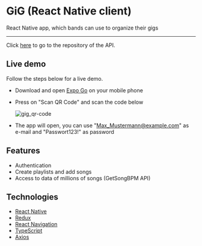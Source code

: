 # GiG (React Native client)

React Native app, which bands can use to organize their gigs

---

Click [here](https://github.com/SimonEhleringer/GigApi) to go to the repository of the API.

## Live demo

Follow the steps below for a live demo.

- Download and open [Expo Go](https://expo.dev/client) on your mobile phone
- Press on "Scan QR Code" and scan the code below

  ![gig_qr-code](https://user-images.githubusercontent.com/72859064/129714173-c93b6a4a-edcf-4467-a276-3f210efc58d5.png)

- The app will open, you can use "Max_Mustermann@example.com" as e-mail and "Passwort123!" as password

## Features

- Authentication
- Create playlists and add songs
- Access to data of millions of songs (GetSongBPM API)

## Technologies

- [React Native](https://reactnative.dev/)
- [Redux](https://redux.js.org/)
- [React Navigation](https://reactnavigation.org/)
- [TypeScript](https://www.typescriptlang.org/)
- [Axios](https://github.com/axios/axios)
